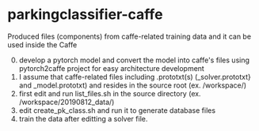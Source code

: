 # parkingclassifier-caffe

Produced files (components) from caffe-related training data
and it can be used inside the Caffe

0. develop a pytorch model and convert the model into caffe's files using pytorch2caffe project for easy architecture development
0. I assume that caffe-related files including .prototxt(s) (_solver.prototxt} and _model.prototxt) and resides in the source root (ex. /workspace/) 
1. first edit and run list_files.sh in the source directory (ex. /workspace/20190812_data/)
2. edit create_pk_class.sh and run it to generate database files
3. train the data after editting a solver file.

